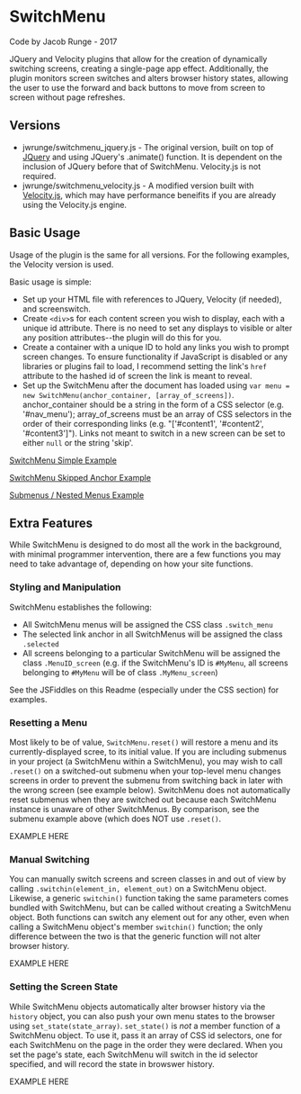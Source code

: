 # SwitchMenu
Code by Jacob Runge - 2017

JQuery and Velocity plugins that allow for the creation of dynamically switching screens, creating a single-page app effect. Additionally, the plugin monitors screen switches and alters browser history states, allowing the user to use the forward and back buttons to move from screen to screen without page refreshes.

## Versions
* jwrunge/switchmenu_jquery.js - The original version, built on top of [JQuery](https://www.jquery.com) and using JQuery's .animate() function. It is dependent on the inclusion of JQuery before that of SwitchMenu. Velocity.js is not required.
* jwrunge/switchmenu_velocity.js - A modified version built with [Velocity.js](http://www.velocityjs.org), which may have performance beneifits if you are already using the Velocity.js engine.

## Basic Usage
Usage of the plugin is the same for all versions. For the following examples, the Velocity version is used.

Basic usage is simple:
* Set up your HTML file with references to JQuery, Velocity (if needed), and screenswitch.
* Create `<div>`s for each content screen you wish to display, each with a unique id attribute. There is no need to set any displays to visible or alter any position attributes--the plugin will do this for you.
* Create a container with a unique ID to hold any links you wish to prompt screen changes. To ensure functionality if JavaScript is disabled or any libraries or plugins fail to load, I recommend setting the link's `href` attribute to the hashed id of screen the link is meant to reveal.
* Set up the SwitchMenu after the document has loaded using `var menu = new SwitchMenu(anchor_container, [array_of_screens])`. anchor_container should be a string in the form of a CSS selector (e.g. '#nav_menu'); array_of_screens must be an array of CSS selectors in the order of their corresponding links (e.g. "['#content1', '#content2', '#content3']"). Links not meant to switch in a new screen can be set to either `null` or the string 'skip'.

[SwitchMenu Simple Example](https://jsfiddle.net/jwrunge/baxot1ub/)

[SwitchMenu Skipped Anchor Example](https://jsfiddle.net/jwrunge/7dpdwyq1/)

[Submenus / Nested Menus Example](https://jsfiddle.net/jwrunge/wvt74q5L/)

## Extra Features
While SwitchMenu is designed to do most all the work in the background, with minimal programmer intervention, there are a few functions you may need to take advantage of, depending on how your site functions.

### Styling and Manipulation
SwitchMenu establishes the following:
* All SwitchMenu menus will be assigned the CSS class `.switch_menu`
* The selected link anchor in all SwitchMenus will be assigned the class `.selected`
* All screens belonging to a particular SwitchMenu will be assigned the class `.MenuID_screen` (e.g. if the SwitchMenu's ID is `#MyMenu`, all screens belonging to `#MyMenu` will be of class `.MyMenu_screen`)

See the JSFiddles on this Readme (especially under the CSS section) for examples.

### Resetting a Menu
Most likely to be of value, `SwitchMenu.reset()` will restore a menu and its currently-displayed scree, to its initial value. If you are including submenus in your project (a SwitchMenu within a SwitchMenu), you may wish to call `.reset()` on a switched-out submenu when your top-level menu changes screens in order to prevent the submenu from switching back in later with the wrong screen (see example below). SwitchMenu does not automatically reset submenus when they are switched out because each SwitchMenu instance is unaware of other SwitchMenus. By comparison, see the submenu example above (which does NOT use `.reset()`.

EXAMPLE HERE

### Manual Switching
You can manually switch screens and screen classes in and out of view by calling `.switchin(element_in, element_out)` on a SwitchMenu object. Likewise, a generic `switchin()` function taking the same parameters comes bundled with SwitchMenu, but can be called without creating a SwitchMenu object. Both functions can switch any element out for any other, even when calling a SwitchMenu object's member `switchin()` function; the only difference between the two is that the generic function will not alter browser history.

EXAMPLE HERE

### Setting the Screen State
While SwitchMenu objects automatically alter browser history via the `history` object, you can also push your own menu states to the browser using `set_state(state_array)`. `set_state()` is *not* a member function of a SwitchMenu object. To use it, pass it an array of CSS id selectors, one for each SwitchMenu on the page in the order they were declared. When you set the page's state, each SwitchMenu will switch in the id selector specified, and will record the state in browswer history.

EXAMPLE HERE
